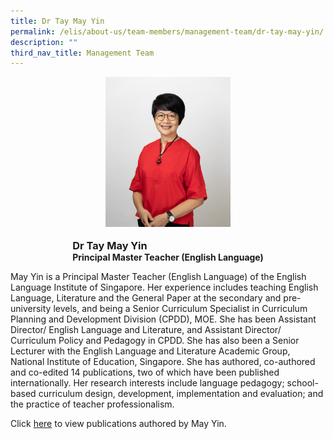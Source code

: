 ```yaml
---
title: Dr Tay May Yin
permalink: /elis/about-us/team-members/management-team/dr-tay-may-yin/
description: ""
third_nav_title: Management Team
---
```

<div class="flex">
	<div class="imgCrop">
		<img src="/images/Team%20Members/May%20Yin_Use%20for%20website.jpg" class="m-0"></div>
		<div class="flex-col">
		<h3 class="m-0"><strong>Dr Tay May Yin</strong></h3>
		<strong>Principal Master Teacher (English Language)</strong>
	</div>
	</div>

<style>
	.m-0 {
		margin: 0 !important;
	}
	.flex {
		display: flex;
		justify-content: center;
		align-items: center; 
		gap: 20px;
	flex-wrap:wrap;
	}
.imgCrop {
    width: 200px !important;
    aspect-ratio: 5/6;
	overflow: hidden;
}
	.flex-col {
		display: flex;
		flex-direction: column;
	}
</style>

May Yin is a Principal Master Teacher (English Language) of the English Language Institute of Singapore. Her experience includes teaching English Language, Literature and the General Paper at the secondary and pre-university levels, and being a Senior Curriculum Specialist in Curriculum Planning and Development Division (CPDD), MOE. She has been Assistant Director/ English Language and Literature, and Assistant Director/ Curriculum Policy and Pedagogy in CPDD. She has also been a Senior Lecturer with the English Language and Literature Academic Group, National Institute of Education, Singapore. She has authored, co-authored and co-edited 14 publications, two of which have been published internationally. Her research interests include language pedagogy; school-based curriculum design, development, implementation and evaluation; and the practice of teacher professionalism.

Click&nbsp;[here](https://elis.moe.edu.sg/elis/about-us/team-members/staff-publications/tay-may-yin/)&nbsp;to view publications authored by May Yin.